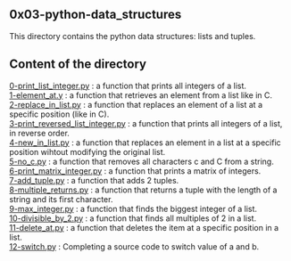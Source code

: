 ## 0x03-python-data_structures

This directory contains the python data structures: lists and tuples.

## Content of the directory
[0-print_list_integer.py](https://github.com/masmarmehdi/alx-higher_level_programming/blob/master/0x03-python-data_structures/0-print_list_integer.py) : a function that prints all integers of a list.<br>
[1-element_at.y](https://github.com/masmarmehdi/alx-higher_level_programming/blob/master/0x03-python-data_structures/1-element_at.py) : a function that retrieves an element from a list like in C.<br>
[2-replace_in_list.py](https://github.com/masmarmehdi/alx-higher_level_programming/blob/master/0x03-python-data_structures/2-replace_in_list.py) : a function that replaces an element of a list at a specific position (like in C).<br>
[3-print_reversed_list_integer.py](https://github.com/masmarmehdi/alx-higher_level_programming/blob/master/0x03-python-data_structures/3-print_reversed_list_integer.py) : a function that prints all integers of a list, in reverse order.<br>
[4-new_in_list.py](https://github.com/masmarmehdi/alx-higher_level_programming/blob/master/0x03-python-data_structures/4-new_in_list.py) : a function that replaces an element in a list at a specific position wihtout modifying the original list.<br>
[5-no_c.py](https://github.com/masmarmehdi/alx-higher_level_programming/blob/master/0x03-python-data_structures/5-no_c.py) : a function that removes all characters c and C from a string.<br>
[6-print_matrix_integer.py](https://github.com/masmarmehdi/alx-higher_level_programming/blob/master/0x03-python-data_structures/6-print_matrix_integer.py) : a function that prints a matrix of integers.<br>
[7-add_tuple.py](https://github.com/masmarmehdi/alx-higher_level_programming/blob/master/0x03-python-data_structures/7-add_tuple.py) : a function that adds 2 tuples.<br>
[8-multiple_returns.py](https://github.com/masmarmehdi/alx-higher_level_programming/blob/master/0x03-python-data_structures/8-multiple_returns.py) : a function that returns a tuple with the length of a string and its first character.<br>
[9-max_integer.py](https://github.com/masmarmehdi/alx-higher_level_programming/blob/master/0x03-python-data_structures/9-max_integer.py) : a function that finds the biggest integer of a list.<br>
[10-divisible_by_2.py](https://github.com/masmarmehdi/alx-higher_level_programming/blob/master/0x03-python-data_structures/10-divisible_by_2.py) : a function that finds all multiples of 2 in a list.<br>
[11-delete_at.py](https://github.com/masmarmehdi/alx-higher_level_programming/blob/master/0x03-python-data_structures/11-delete_at.py) : a function that deletes the item at a specific position in a list.<br>
[12-switch.py](https://github.com/masmarmehdi/alx-higher_level_programming/blob/master/0x03-python-data_structures/12-switch.py) : Completing a source code to switch value of a and b.<br>



